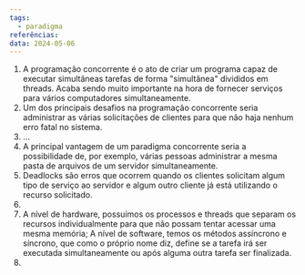```yaml
---
tags:
  - paradigma
referências: 
data: 2024-05-06
---
```

1) A programação concorrente é o ato de criar um programa capaz de executar simultâneas tarefas de forma "simultânea" divididos em threads. Acaba sendo muito importante na hora de fornecer serviços para vários computadores simultaneamente.
2) Um dos principais desafios na programação concorrente seria administrar as várias solicitações de clientes para que não haja nenhum erro fatal no sistema.
3) ...
4) A principal vantagem de um paradigma concorrente seria a possibilidade de, por exemplo, várias pessoas administrar a mesma pasta de arquivos de um servidor simultaneamente.
5) Deadlocks são erros que ocorrem quando os clientes solicitam algum tipo de serviço ao servidor e algum outro cliente já está utilizando o recurso solicitado.
6) 
7) A nível de hardware, possuímos os processos e threads que separam os recursos individualmente para que não possam tentar acessar uma mesma memória; A nível de software, temos os métodos assíncrono e síncrono, que como o próprio nome diz, define se a tarefa irá ser executada simultaneamente ou após alguma outra tarefa ser finalizada.
8) 